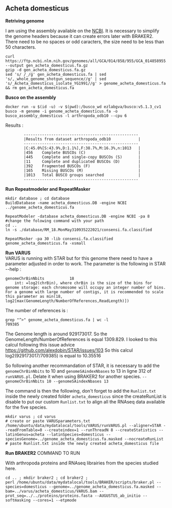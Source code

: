 ## Acheta domesticus

**Retriving genome** 

I am using the assembly available on the [NCBI](https://www.ncbi.nlm.nih.gov/genome/?term=txid6997[orgn]). It is necessary to simplify the genome headers because it can create errors later with BRAKER2. There need to be no spaces or odd caracters, the size need to be less than 50 characters. 
```
curl https://ftp.ncbi.nlm.nih.gov/genomes/all/GCA/014/858/955/GCA_014858955.1_NU_Adom_1.1/GCA_014858955.1_NU_Adom_1.1_genomic.fna.gz --output gen_acheta_domesticus.fa.gz
gzip -d gen_acheta_domesticus.fa.gz  
sed 's/ /_/g' gen_acheta_domesticus.fa | sed 's/,_whole_genome_shotgun_sequence//g' | sed 's/_Acheta_domesticus_isolate_YG1991//g' > genome_acheta_domesticus.fa && rm gen_acheta_domesticus.fa
```

**Busco on the assembly**
```
docker run -u $(id -u) -v $(pwd):/busco_wd ezlabgva/busco:v5.1.3_cv1 busco -m genome -i genome_acheta_domesticus.fa -o busco_assembly_domesticus -l arthropoda_odb10 --cpu 6
```
Results :
```
        --------------------------------------------------
        |Results from dataset arthropoda_odb10            |
        --------------------------------------------------
        |C:45.0%[S:43.9%,D:1.1%],F:38.7%,M:16.3%,n:1013   |
        |456    Complete BUSCOs (C)                       |
        |445    Complete and single-copy BUSCOs (S)       |
        |11     Complete and duplicated BUSCOs (D)        |
        |392    Fragmented BUSCOs (F)                     |
        |165    Missing BUSCOs (M)                        |
        |1013   Total BUSCO groups searched               |
        --------------------------------------------------
```

**Run Repeatmodeler and RepeatMasker** 
```
mkdir database ; cd database 
BuildDatabase -name acheta_domesticus.DB -engine NCBI ../genome_acheta_domesticus.fa

RepeatModeler -database acheta_domesticus.DB -engine NCBI -pa 8
#change the folowing command with your path 
cd .. 
ln -s ./database/RM_18.MonMay310935222021/consensi.fa.classified 

RepeatMasker -pa 30 -lib consensi.fa.classified genome_acheta_domesticus.fa -xsmall
```

**Run VARUS**  
VARUS is running with STAR but for this genome there need to have a parameter adjusted in order to work. 
The parameter is the following in STAR --help : 
```
genomeChrBinNbits           18
    int: =log2(chrBin), where chrBin is the size of the bins for genome storage: each chromosome will occupy an integer number of bins. For a genome with large number of contigs, it is recommended to scale this parameter as min(18, log2[max(GenomeLength/NumberOfReferences,ReadLength)])
```
The number of references is : 
```
grep "^>" genome_acheta_domesticus.fa | wc -l 
709385
```
The Genome length is around 929173017. So the GenomeLength/NumberOfReferences is equal 1309.829. I looked to this calcul following this issue advice <https://github.com/alexdobin/STAR/issues/103> 
So this calcul log2(929173017/709385) is equal to 10.35516

So following another recommandation of STAR, it is necessary to add the `genomeChrBinNbits` to 10 and `genomeSAindexNbases` to 13 in ligne 312 of `runVARUS.pl`. Delate it when using BRAKER2 for another species. 
```--genomeChrBinNbits 10 --genomeSAindexNbases 13 ```

The command is then the following, don't forget to add the `Runlist.txt` inside the newly created folder `acheta_domesticus` since the createRunList is disable to put our custom `Runlist.txt` to align all the RNAseq data available for the five species.

```
mkdir varus ; cd varus 
# create or paste VARUSparameters.txt
/home/ubuntu/data/mydatalocal/tools/VARUS/runVARUS.pl --aligner=STAR --readFromTable=0 --createindex=1 --runThreadN 8 --createStatistics --latinGenus=acheta --latinSpecies=domesticus --speciesGenome=../genome_acheta_domesticus.fa.masked --nocreateRunList
# paste Runlist.txt inside the newly created acheta_domesticus file
```

**Run BRAKER2**  COMMAND TO RUN 

With arthropoda proteins and RNAseq librairies from the species studied here. 
```
cd .. ; mkdir braker2 ; cd braker2 ;
perl /home/ubuntu/data/mydatalocal/tools/BRAKER/scripts/braker.pl --species=domesticus --genome=../genome_acheta_domesticus.fa.masked --bam=../varus/acheta_domesticus/VARUS.bam --prot_seq=../../proteins/proteins.fasta --AUGUSTUS_ab_initio --softmasking --cores=1 --etpmode 
```